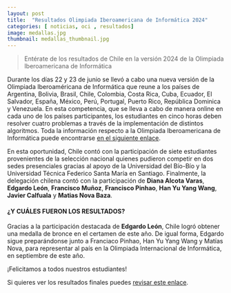 ```yaml
---
layout: post
title:  "Resultados Olimpiada Iberoamericana de Informática 2024"
categories: [ noticias, oci , resultados]
image: medallas.jpg
thumbnail: medallas_thumbnail.jpg
---
```


> Entérate de los resultados de Chile en la versión 2024 de la Olimpiada Iberoamericana de Informática

Durante los días 22 y 23 de junio se llevó a cabo una nueva versión de la Olimpiada Iberoaméricana de Informática que reune a los países de Argentina, Bolivia, Brasil, Chile, Colombia, Costa Rica, Cuba, Ecuador, El Salvador, España, México, Perú, Portugal, Puerto Rico, República Dominica y Venezuela. En esta competencia, que se lleva a cabo de manera online en cada uno de los países participantes, los estudiantes en cinco horas deben resolver cuatro problemas a través de la implementación de distintos algoritmos. Toda la información respecto a la Olimpiada Iberoamericana de Informática puede encontrarse [en el siguiente enlace](https://www.iberoinformatica.org/). 

En esta oportunidad, Chile contó con la participación de siete estudiantes provenientes de la selección nacional quienes pudieron competir en dos sedes presenciales gracias al apoyo de la Universidad del Bío-Bío y la Universidad Técnica Federico Santa María en Santiago. Finalmente, la delegación chilena contó con la participación de **Diana Alcota Varas**, **Edgardo León**, **Francisco Muñoz**, **Francisco Pinhao**, **Han Yu Yang Wang**, **Javier Calfuala** y **Matias Nova Baza**. 

#### ¿Y CUÁLES FUERON LOS RESULTADOS?

Gracias a la participación destacada de **Edgardo León**, Chile logró obtener una medalla de bronce en el certamen de este año. De igual forma, Edgardo sigue preparándonse junto a Franciaco Pinhao, Han Yu Yang Wang y Matías Nova, para representar al país en la Olimpiada Internacional de Informática, en septiembre de este año.

¡Felicitamos a todos nuestros estudiantes!


Si quieres ver los resultados finales puedes [revisar este enlace](https://www.iberoinformatica.org/results/2024/all). 